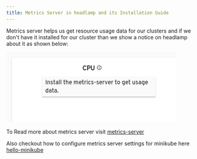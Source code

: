 ```yaml
---
title: Metrics Server in headlamp and its Installation Guide
---
```


Metrics server helps us get resource usage data for our clusters and 
if we don't have it installed for our cluster than we show a notice on headlamp
about it as shown below: 

![screenshot for no-metrics-notice](./no-metrics-server.png)

To Read more about metrics server visit [metrics-server](https://kubernetes.io/docs/tasks/debug-application-cluster/resource-metrics-pipeline/#metrics-server)

Also checkout how to configure metrics server settings for minikube here [hello-minikube](https://kubernetes.io/docs/tutorials/hello-minikube/)

